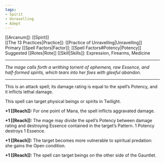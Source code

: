 ```yaml
---
tags:
- Spirit
- Unravelling
- Adept
---
```


[[Arcanum]]: [[Spirit]]\
[[The 13 Practices|Practice]]: [[Practice of Unravelling|Unravelling]]\
Primary [[Spell Factors|Factor]]: [[Spell Factors#Potency|Potency]]\
Suggested [[Rotes|Rote]] [[Skill|Skills]]: Expression, Firearms, Medicine

---

_The mage calls forth a writhing torrent of ephemera, raw Essence, and half-formed spirits, which tears into her foes with gleeful abandon._

---

This is an attack spell; its damage rating is equal to the spell’s Potency, and it inflicts lethal damage. 

This spell can target physical beings or spirits in Twilight.

**+1 [[Reach]]:** For one point of Mana, the spell inflicts aggravated damage.

**+1 [[Reach]]:** The mage may divide the spell’s Potency between damage rating and destroying Essence contained in the target’s Pattern. 1 Potency destroys 1 Essence.

**+1 [[Reach]]:** The target becomes more vulnerable to spiritual predation: she gains the Open condition.

**+1 [[Reach]]:** The spell can target beings on the other side of the Gauntlet.